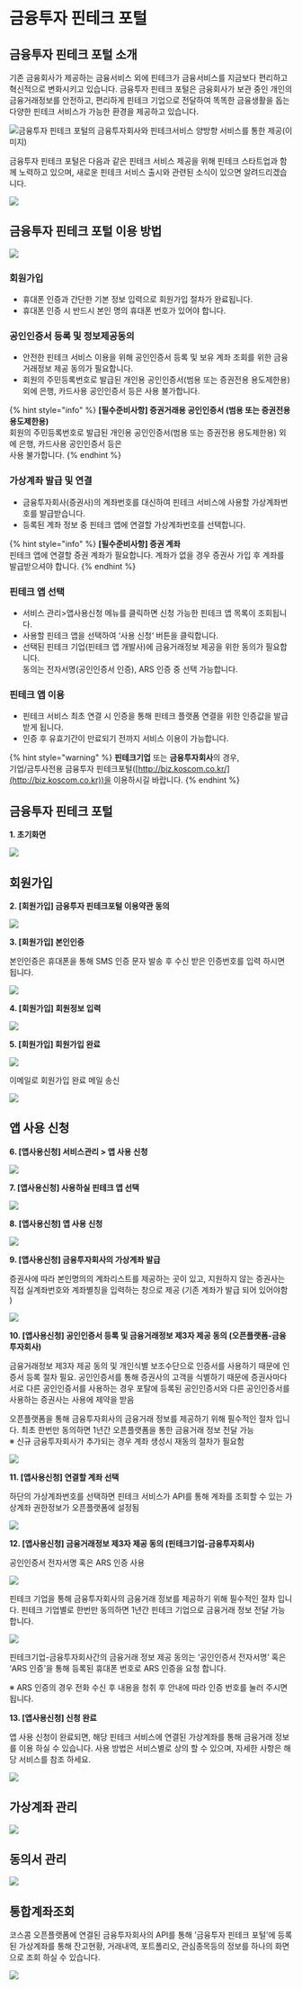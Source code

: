 # 금융투자 핀테크 포털

## 금융투자 핀테크 포털 소개

기존 금융회사가 제공하는 금융서비스 외에 핀테크가 금융서비스를 지금보다 편리하고 혁신적으로 변화시키고 있습니다. 금융투자 핀테크 포털은 금융회사가 보관 중인 개인의 금융거래정보를 안전하고, 편리하게 핀테크 기업으로 전달하여 똑똑한 금융생활을 돕는 다양한 핀테크 서비스가 가능한 환경을 제공하고 있습니다.

![금융투자 핀테크 포털의 금융투자회사와 핀테크서비스 양방향 서비스를 통한 제공(이미지)](http://open.koscom.co.kr/images/spt/info/img\_info01.jpg)

금융투자 핀테크 포털은 다음과 같은 핀테크 서비스 제공을 위해 핀테크 스타트업과 함께 노력하고 있으며, 새로운 핀테크 서비스 출시와 관련된 소식이 있으면 알려드리겠습니다.

![](<../../.gitbook/assets/image (44).png>)

###

## 금융투자 핀테크 포털 이용 방법

![](<../../.gitbook/assets/image (98).png>)

### 회원가입

* 휴대폰 인증과 간단한 기본 정보 입력으로 회원가입 절차가 완료됩니다.
* 휴대폰 인증 시 반드시 본인 명의 휴대폰 번호가 있어야 합니다.

### 공인인증서 등록 및 정보제공동의

* 안전한 핀테크 서비스 이용을 위해 공인인증서 등록 및 보유 계좌 조회를 위한 금융거래정보 제공 동의가 필요합니다.
* 회원의 주민등록번호로 발급된 개인용 공인인증서(범용 또는 증권전용 용도제한용) 외에 은행, 카드사용 공인인증서 등은 사용 불가합니다.

{% hint style="info" %}
&#x20;**\[필수준비사항] 증권거래용 공인인증서 (범용 또는 증권전용 용도제한용)**\
회원의 주민등록번호로 발급된 개인용 공인인증서(범용 또는 증권전용 용도제한용) 외에 은행, 카드사용 공인인증서 등은\
사용 불가합니다.
{% endhint %}

### 가상계좌 발급 및 연결

* 금융투자회사(증권사)의 계좌번호를 대신하여 핀테크 서비스에 사용할 가상계좌번호를 발급받습니다.
* 등록된 계좌 정보 중 핀테크 앱에 연결할 가상계좌번호를 선택합니다.

{% hint style="info" %}
&#x20;**\[필수준비사항] 증권 계좌**\
핀테크 앱에 연결할 증권 계좌가 필요합니다. 계좌가 없을 경우 증권사 가입 후 계좌를 발급받으셔야 합니다.
{% endhint %}

### 핀테크 앱 선택

* 서비스 관리>앱사용신청 메뉴를 클릭하면 신청 가능한 핀테크 앱 목록이 조회됩니다.
* 사용할 핀테크 앱을 선택하여 ‘사용 신청‘ 버튼을 클릭합니다.
* 선택된 핀테크 기업(핀테크 앱 개발사)에 금융거래정보 제공을 위한 동의가 필요합니다. \
  동의는 전자서명(공인인증서 인증), ARS 인증 중 선택 가능합니다.

### 핀테크 앱 이용

* 핀테크 서비스 최초 연결 시 인증을 통해 핀테크 플랫폼 연결을 위한 인증값을 발급받게 됩니다.
* 인증 후 유효기간이 만료되기 전까지 서비스 이용이 가능합니다.

{% hint style="warning" %}
**핀테크기업** 또는 **금융투자회사**의 경우,\
기업/금투사전용 금융투자 핀테크포털([http://biz.koscom.co.kr/](http://biz.koscom.co.kr))을 이용하시길 바랍니다.
{% endhint %}

## 금융투자 핀테크 포털

**1.  초기화면**

![](<../../.gitbook/assets/image (153).png>)

## 회원가입

**2.  \[회원가입] 금융투자 핀테크포털 이용약관 동의**

![](<../../.gitbook/assets/image (122).png>)



**3.  \[회원가입] 본인인증**

본인인증은 휴대폰을 통해 SMS 인증 문자 발송 후 수신 받은 인증번호를 입력 하시면 됩니다.

![](<../../.gitbook/assets/image (95).png>)



**4.  \[회원가입] 회원정보 입력**

![](<../../.gitbook/assets/image (64).png>)



**5.  \[회원가입] 회원가입 완료**

![](<../../.gitbook/assets/image (85).png>)

이메일로 회원가입 완료 메일 송신

![](<../../.gitbook/assets/image (101).png>)

## 앱 사용 신청

**6.  \[앱사용신청] 서비스관리 > 앱 사용 신청**

![](<../../.gitbook/assets/image (73).png>)



**7.  \[앱사용신청] 사용하실 핀테크 앱 선택**

![](<../../.gitbook/assets/image (154).png>)



**8.  \[앱사용신청] 앱 사용 신청**

![](<../../.gitbook/assets/image (84).png>)



**9.  \[앱사용신청] 금융투자회사의 가상계좌 발급**

증권사에 따라 본인명의의 계좌리스트를 제공하는 곳이 있고, 지원하지 않는 증권사는 직접 실계좌번호와 계좌별칭을 입력하는 창으로 제공 (기존 계좌가 발급 되어 있어야함)

![](<../../.gitbook/assets/image (75).png>)



**10.  \[앱사용신청] 공인인증서 등록 및 금융거래정보 제3자 제공 동의 (오픈플랫폼-금융투자회사)**

금융거래정보 제3자 제공 동의 및 개인식별 보조수단으로 인증서를 사용하기 때문에 인증서 등록 절차 필요. 공인인증서를 통해 증권사의 고객을 식별하기 때문에 증권사마다 서로 다른 공인인증서를 사용하는 경우 포탈에 등록된 공인인증서와 다른 공인인증서를 사용하는 증권사는 사용에 제약을 받음

오픈플랫폼을 통해 금융투자회사의 금융거래 정보를 제공하기 위해 필수적인 절차 입니다. 최초 한번만 동의하면 1년간 오픈플랫폼을 통한 금융거래 정보 전달 가능&#x20;\
※ 신규 금융투자회사가 추가되는 경우 계좌 생성시 재동의 절차가 필요함

![](<../../.gitbook/assets/image (115).png>)



**11.  \[앱사용신청] 연결할 계좌 선택**

하단의 가상계좌번호를 선택하면 핀테크 서비스가 API를 통해 계좌를 조회할 수 있는 가상계좌 권한정보가 오픈플랫폼에 설정됨

![](<../../.gitbook/assets/image (4).png>)



**12.  \[앱사용신청] 금융거래정보 제3자 제공 동의 (핀테크기업-금융투자회사)**

공인인증서 전자서명 혹은 ARS 인증 사용

![](<../../.gitbook/assets/image (123).png>)

핀테크 기업을 통해 금융투자회사의 금융거래 정보를 제공하기 위해 필수적인 절차 입니다. 핀테크 기업별로 한번만 동의하면 1년간 핀테크 기업으로 금융거래 정보 전달 가능 합니다.

![](<../../.gitbook/assets/image (59).png>)

핀테크기업-금융투자회사간의 금융거래 정보 제공 동의는 ‘공인인증서 전자서명’ 혹은 ‘ARS 인증’을 통해 등록된 휴대폰 번호로 ARS 인증을 요청 합니다.

※ ARS 인증의 경우 전화 수신 후 내용을 청취 후 안내에 따라 인증 번호를 눌러 주시면 됩니다.



**13.  \[앱사용신청] 신청 완료**

앱 사용 신청이 완료되면, 해당 핀테크 서비스에 연결된 가상계좌를 통해 금융거래 정보를 이용 하실 수 있습니다. 사용 방법은 서비스별로 상의 할 수 있으며, 자세한 사항은 해당 서비스를 참조 하세요.

![](<../../.gitbook/assets/image (23).png>)





## 가상계좌 관리

![](<../../.gitbook/assets/image (17).png>)

## 동의서 관리

![](<../../.gitbook/assets/image (89).png>)

## 통합계좌조회

코스콤 오픈플랫폼에 연결된 금융투자회사의 API를 통해 ’금융투자 핀테크 포털’에 등록된 가상계좌를 통해 잔고현황, 거래내역, 포트폴리오, 관심종목등의 정보를 하나의 화면으로 조회 하실 수 있습니다.

![](<../../.gitbook/assets/image (88).png>)

